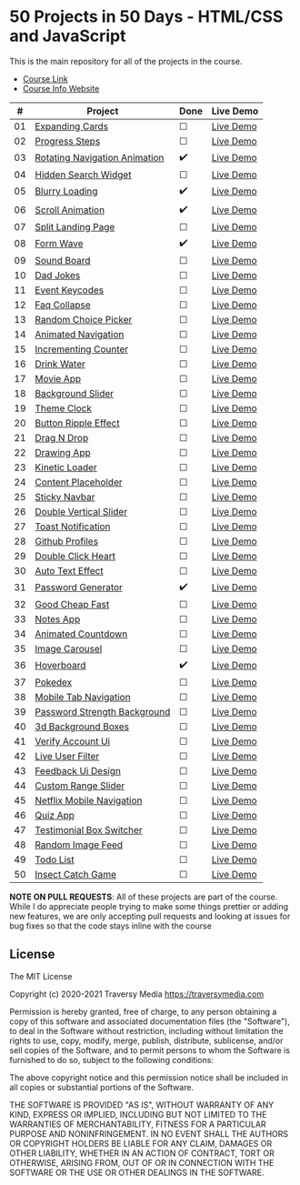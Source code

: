 # 50 Projects in 50 Days - HTML/CSS and JavaScript

This is the main repository for all of the projects in the course.

-   [Course Link](https://www.udemy.com/course/50-projects-50-days)
-   [Course Info Website](https://50projects50days.com)

|   #   | Project                                                                                                                   | Done               | Live Demo                                                                         |
| :---: | ------------------------------------------------------------------------------------------------------------------------- | ------------------ | --------------------------------------------------------------------------------- |
|  01   | [Expanding Cards](https://github.com/bradtraversy/50projects50days/tree/master/expanding-cards)                           | &#9744;            | [Live Demo](https://50projects50days.com/projects/expanding-cards/)               |
|  02   | [Progress Steps](https://github.com/bradtraversy/50projects50days/tree/master/progress-steps)                             | &#9744;            | [Live Demo](https://50projects50days.com/projects/progress-steps/)                |
|  03   | [Rotating Navigation Animation](https://github.com/bradtraversy/50projects50days/tree/master/rotating-nav-animation)      | :heavy_check_mark: | [Live Demo](https://50projects50days.com/projects/rotating-navigation-animation/) |
|  04   | [Hidden Search Widget](https://github.com/bradtraversy/50projects50days/tree/master/hidden-search)                        | &#9744;            | [Live Demo](https://50projects50days.com/projects/hidden-search-widget/)          |
|  05   | [Blurry Loading](https://github.com/bradtraversy/50projects50days/tree/master/blurry-loading)                             | :heavy_check_mark: | [Live Demo](https://50projects50days.com/projects/blurry-loading/)                |
|  06   | [Scroll Animation](https://github.com/bradtraversy/50projects50days/tree/master/scroll-animation)                         | :heavy_check_mark: | [Live Demo](https://50projects50days.com/projects/scroll-animation/)              |
|  07   | [Split Landing Page](https://github.com/bradtraversy/50projects50days/tree/master/split-landing-page)                     | &#9744;            | [Live Demo](https://50projects50days.com/projects/split-landing-page/)            |
|  08   | [Form Wave](https://github.com/bradtraversy/50projects50days/tree/master/form-input-wave)                                 | :heavy_check_mark: | [Live Demo](https://50projects50days.com/projects/form-wave/)                     |
|  09   | [Sound Board](https://github.com/bradtraversy/50projects50days/tree/master/sound-board)                                   | &#9744;            | [Live Demo](https://50projects50days.com/projects/sound-board/)                   |
|  10   | [Dad Jokes](https://github.com/bradtraversy/50projects50days/tree/master/dad-jokes)                                       | &#9744;            | [Live Demo](https://50projects50days.com/projects/dad-jokes/)                     |
|  11   | [Event Keycodes](https://github.com/bradtraversy/50projects50days/tree/master/event-keycodes)                             | &#9744;            | [Live Demo](https://50projects50days.com/projects/event-keycodes/)                |
|  12   | [Faq Collapse](https://github.com/bradtraversy/50projects50days/tree/master/faq-collapse)                                 | &#9744;            | [Live Demo](https://50projects50days.com/projects/faq-collapse/)                  |
|  13   | [Random Choice Picker](https://github.com/bradtraversy/50projects50days/tree/master/random-choice-picker)                 | &#9744;            | [Live Demo](https://50projects50days.com/projects/random-choice-picker/)          |
|  14   | [Animated Navigation](https://github.com/bradtraversy/50projects50days/tree/master/animated-navigation)                   | &#9744;            | [Live Demo](https://50projects50days.com/projects/animated-navigation/)           |
|  15   | [Incrementing Counter](https://github.com/bradtraversy/50projects50days/tree/master/incrementing-counter)                 | &#9744;            | [Live Demo](https://50projects50days.com/projects/incrementing-counter/)          |
|  16   | [Drink Water](https://github.com/bradtraversy/50projects50days/tree/master/drink-water)                                   | &#9744;            | [Live Demo](https://50projects50days.com/projects/drink-water/)                   |
|  17   | [Movie App](https://github.com/bradtraversy/50projects50days/tree/master/movie-app)                                       | &#9744;            | [Live Demo](https://50projects50days.com/projects/movie-app/)                     |
|  18   | [Background Slider](https://github.com/bradtraversy/50projects50days/tree/master/background-slider)                       | &#9744;            | [Live Demo](https://50projects50days.com/projects/background-slider/)             |
|  19   | [Theme Clock](https://github.com/bradtraversy/50projects50days/tree/master/theme-clock)                                   | &#9744;            | [Live Demo](https://50projects50days.com/projects/theme-clock/)                   |
|  20   | [Button Ripple Effect](https://github.com/bradtraversy/50projects50days/tree/master/button-ripple-effect)                 | &#9744;            | [Live Demo](https://50projects50days.com/projects/button-ripple-effect/)          |
|  21   | [Drag N Drop](https://github.com/bradtraversy/50projects50days/tree/master/drag-n-drop)                                   | &#9744;            | [Live Demo](https://50projects50days.com/projects/drag-n-drop/)                   |
|  22   | [Drawing App](https://github.com/bradtraversy/50projects50days/tree/master/drawing-app)                                   | &#9744;            | [Live Demo](https://50projects50days.com/projects/drawing-app/)                   |
|  23   | [Kinetic Loader](https://github.com/bradtraversy/50projects50days/tree/master/kinetic-loader)                             | &#9744;            | [Live Demo](https://50projects50days.com/projects/kinetic-loader/)                |
|  24   | [Content Placeholder](https://github.com/bradtraversy/50projects50days/tree/master/content-placeholder)                   | &#9744;            | [Live Demo](https://50projects50days.com/projects/content-placeholder/)           |
|  25   | [Sticky Navbar](https://github.com/bradtraversy/50projects50days/tree/master/sticky-navigation)                           | &#9744;            | [Live Demo](https://50projects50days.com/projects/sticky-navbar/)                 |
|  26   | [Double Vertical Slider](https://github.com/bradtraversy/50projects50days/tree/master/double-vertical-slider)             | &#9744;            | [Live Demo](https://50projects50days.com/projects/double-vertical-slider/)        |
|  27   | [Toast Notification](https://github.com/bradtraversy/50projects50days/tree/master/toast-notification)                     | &#9744;            | [Live Demo](https://50projects50days.com/projects/toast-notification/)            |
|  28   | [Github Profiles](https://github.com/bradtraversy/50projects50days/tree/master/github-profiles)                           | &#9744;            | [Live Demo](https://50projects50days.com/projects/github-profiles/)               |
|  29   | [Double Click Heart](https://github.com/bradtraversy/50projects50days/tree/master/double-click-heart)                     | &#9744;            | [Live Demo](https://50projects50days.com/projects/double-click-heart/)            |
|  30   | [Auto Text Effect](https://github.com/bradtraversy/50projects50days/tree/master/auto-text-effect)                         | &#9744;            | [Live Demo](https://50projects50days.com/projects/auto-text-effect/)              |
|  31   | [Password Generator](https://github.com/bradtraversy/50projects50days/tree/master/password-generator)                     | :heavy_check_mark: | [Live Demo](https://50projects50days.com/projects/password-generator/)            |
|  32   | [Good Cheap Fast](https://github.com/bradtraversy/50projects50days/tree/master/good-cheap-fast)                           | &#9744;            | [Live Demo](https://50projects50days.com/projects/good-cheap-fast/)               |
|  33   | [Notes App](https://github.com/bradtraversy/50projects50days/tree/master/notes-app)                                       | &#9744;            | [Live Demo](https://50projects50days.com/projects/notes-app/)                     |
|  34   | [Animated Countdown](https://github.com/bradtraversy/50projects50days/tree/master/animated-countdown)                     | &#9744;            | [Live Demo](https://50projects50days.com/projects/animated-countdown/)            |
|  35   | [Image Carousel](https://github.com/bradtraversy/50projects50days/tree/master/image-carousel)                             | &#9744;            | [Live Demo](https://50projects50days.com/projects/image-carousel/)                |
|  36   | [Hoverboard](https://github.com/bradtraversy/50projects50days/tree/master/hoverboard)                                     | :heavy_check_mark: | [Live Demo](https://50projects50days.com/projects/hoverboard/)                    |
|  37   | [Pokedex](https://github.com/bradtraversy/50projects50days/tree/master/pokedex)                                           | &#9744;            | [Live Demo](https://50projects50days.com/projects/pokedex/)                       |
|  38   | [Mobile Tab Navigation](https://github.com/bradtraversy/50projects50days/tree/master/mobile-tab-navigation)               | &#9744;            | [Live Demo](https://50projects50days.com/projects/mobile-tab-navigation/)         |
|  39   | [Password Strength Background](https://github.com/bradtraversy/50projects50days/tree/master/password-strength-background) | &#9744;            | [Live Demo](https://50projects50days.com/projects/password-strength-background/)  |
|  40   | [3d Background Boxes](https://github.com/bradtraversy/50projects50days/tree/master/3d-boxes-background)                   | &#9744;            | [Live Demo](https://50projects50days.com/projects/3d-background-boxes/)           |
|  41   | [Verify Account Ui](https://github.com/bradtraversy/50projects50days/tree/master/verify-account-ui)                       | &#9744;            | [Live Demo](https://50projects50days.com/projects/verify-account-ui/)             |
|  42   | [Live User Filter](https://github.com/bradtraversy/50projects50days/tree/master/live-user-filter)                         | &#9744;            | [Live Demo](https://50projects50days.com/projects/live-user-filter/)              |
|  43   | [Feedback Ui Design](https://github.com/bradtraversy/50projects50days/tree/master/feedback-ui-design)                     | &#9744;            | [Live Demo](https://50projects50days.com/projects/feedback-ui-design/)            |
|  44   | [Custom Range Slider](https://github.com/bradtraversy/50projects50days/tree/master/custom-range-slider)                   | &#9744;            | [Live Demo](https://50projects50days.com/projects/custom-range-slider/)           |
|  45   | [Netflix Mobile Navigation](https://github.com/bradtraversy/50projects50days/tree/master/netflix-mobile-navigation)       | &#9744;            | [Live Demo](https://50projects50days.com/projects/netflix-mobile-navigation/)     |
|  46   | [Quiz App](https://github.com/bradtraversy/50projects50days/tree/master/quiz-app)                                         | &#9744;            | [Live Demo](https://50projects50days.com/projects/quiz-app/)                      |
|  47   | [Testimonial Box Switcher](https://github.com/bradtraversy/50projects50days/tree/master/testimonial-box-switcher)         | &#9744;            | [Live Demo](https://50projects50days.com/projects/testimonial-box-switcher/)      |
|  48   | [Random Image Feed](https://github.com/bradtraversy/50projects50days/tree/master/random-image-generator)                  | &#9744;            | [Live Demo](https://50projects50days.com/projects/random-image-feed/)             |
|  49   | [Todo List](https://github.com/bradtraversy/50projects50days/tree/master/todo-list)                                       | &#9744;            | [Live Demo](https://50projects50days.com/projects/todo-list/)                     |
|  50   | [Insect Catch Game](https://github.com/bradtraversy/50projects50days/tree/master/insect-catch-game)                       | &#9744;            | [Live Demo](https://50projects50days.com/projects/insect-catch-game/)             |

**NOTE ON PULL REQUESTS**: All of these projects are part of the course. While I do appreciate people trying to make some things prettier or adding new features, we are only accepting pull requests and looking at issues for bug fixes so that the code stays inline with the course

## License

The MIT License

Copyright (c) 2020-2021 Traversy Media https://traversymedia.com

Permission is hereby granted, free of charge, to any person obtaining a copy
of this software and associated documentation files (the "Software"), to deal
in the Software without restriction, including without limitation the rights
to use, copy, modify, merge, publish, distribute, sublicense, and/or sell
copies of the Software, and to permit persons to whom the Software is
furnished to do so, subject to the following conditions:

The above copyright notice and this permission notice shall be included in
all copies or substantial portions of the Software.

THE SOFTWARE IS PROVIDED "AS IS", WITHOUT WARRANTY OF ANY KIND, EXPRESS OR
IMPLIED, INCLUDING BUT NOT LIMITED TO THE WARRANTIES OF MERCHANTABILITY,
FITNESS FOR A PARTICULAR PURPOSE AND NONINFRINGEMENT. IN NO EVENT SHALL THE
AUTHORS OR COPYRIGHT HOLDERS BE LIABLE FOR ANY CLAIM, DAMAGES OR OTHER
LIABILITY, WHETHER IN AN ACTION OF CONTRACT, TORT OR OTHERWISE, ARISING FROM,
OUT OF OR IN CONNECTION WITH THE SOFTWARE OR THE USE OR OTHER DEALINGS IN
THE SOFTWARE.

